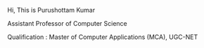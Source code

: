 Hi, This is Purushottam Kumar

Assistant Professor of Computer Science

Qualification : Master of Computer Applications (MCA), UGC-NET
